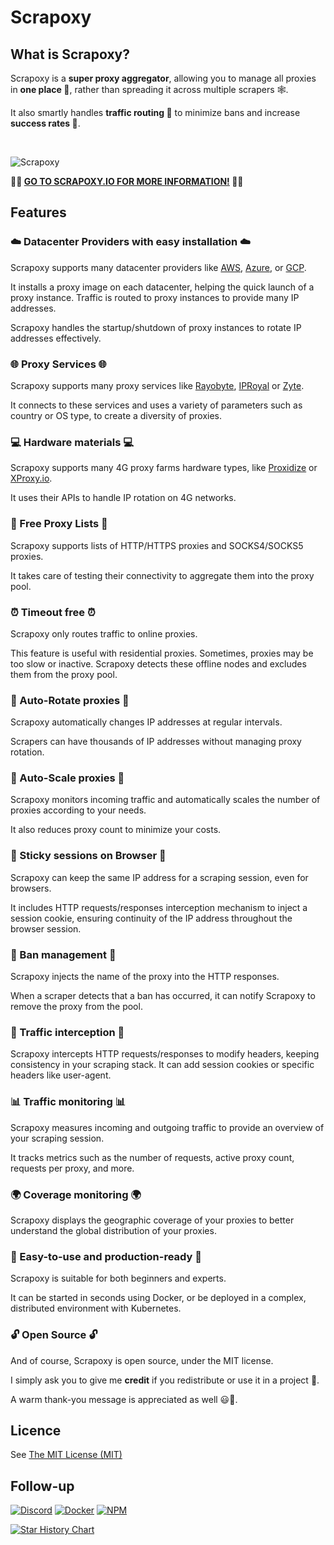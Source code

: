 # Scrapoxy

## What is Scrapoxy?

Scrapoxy is a **super proxy aggregator**, allowing you to manage all proxies in **one place 🎯**,
rather than spreading it across multiple scrapers 🕸️.

It also smartly handles **traffic routing 🔀** to minimize bans and increase **success rates 🚀**.

<br/>

![Scrapoxy](https://raw.githubusercontent.com/fabienvauchelles/scrapoxy/master/packages/website/public/assets/images/scrapoxy.gif)

**🚀🚀 [GO TO SCRAPOXY.IO FOR MORE INFORMATION!](https://scrapoxy.io) 🚀🚀**


## Features

### ☁️ Datacenter Providers with easy installation ☁️

Scrapoxy supports many datacenter providers like [AWS](https://aws.amazon.com), [Azure](https://azure.com), or [GCP](https://cloud.google.com).

It installs a proxy image on each datacenter, helping the quick launch of a proxy instance.
Traffic is routed to proxy instances to provide many IP addresses.

Scrapoxy handles the startup/shutdown of proxy instances to rotate IP addresses effectively.


### 🌐 Proxy Services 🌐

Scrapoxy supports many proxy services like [Rayobyte](https://rayobyte.com), [IPRoyal](https://iproyal.com) or [Zyte](https://www.zyte.com).

It connects to these services and uses a variety of parameters such as country or OS type,
to create a diversity of proxies.


### 💻 Hardware materials 💻

Scrapoxy supports many 4G proxy farms hardware types, like [Proxidize](https://proxidize.com) or [XProxy.io](https://xproxy.io).

It uses their APIs to handle IP rotation on 4G networks.


### 📜 Free Proxy Lists 📜

Scrapoxy supports lists of HTTP/HTTPS proxies and SOCKS4/SOCKS5 proxies.

It takes care of testing their connectivity to aggregate them into the proxy pool.


### ⏰ Timeout free ⏰

Scrapoxy only routes traffic to online proxies.

This feature is useful with residential proxies.
Sometimes, proxies may be too slow or inactive.
Scrapoxy detects these offline nodes and excludes them from the proxy pool.


### 🔄 Auto-Rotate proxies 🔄

Scrapoxy automatically changes IP addresses at regular intervals.

Scrapers can have thousands of IP addresses without managing proxy rotation.


### 🏃 Auto-Scale proxies 🏃

Scrapoxy monitors incoming traffic
and automatically scales the number of proxies according to your needs.

It also reduces proxy count to minimize your costs.


### 🍪 Sticky sessions on Browser 🍪

Scrapoxy can keep the same IP address for a scraping session, even for browsers.

It includes HTTP requests/responses interception mechanism to inject a session cookie,
ensuring continuity of the IP address throughout the browser session.


### 🚨 Ban management 🚨

Scrapoxy injects the name of the proxy into the HTTP responses.

When a scraper detects that a ban has occurred, it can notify Scrapoxy to remove the proxy from the pool.


### 📡 Traffic interception 📡

Scrapoxy intercepts HTTP requests/responses to modify headers,
keeping consistency in your scraping stack.
It can add session cookies or specific headers like user-agent.


###  📊 Traffic monitoring 📊

Scrapoxy measures incoming and outgoing traffic to provide an overview of your scraping session.

It tracks metrics such as the number of requests, active proxy count, requests per proxy, and more.


### 🌍 Coverage monitoring 🌍

Scrapoxy displays the geographic coverage of your proxies to better understand the global distribution of your proxies.


### 🚀 Easy-to-use and production-ready 🚀

Scrapoxy is suitable for both beginners and experts.

It can be started in seconds using Docker, or be deployed in a complex, distributed environment with Kubernetes.


### 🔓 Open Source 🔓

And of course, Scrapoxy is open source, under the MIT license.

I simply ask you to give me **credit** if you redistribute or use it in a project 🙌.

A warm thank-you message is appreciated as well 😃🙏.


## Licence

See [The MIT License (MIT)](https://github.com/fabienvauchelles/scrapoxy/blob/master/LICENCE.md)


## Follow-up

[![Discord](https://img.shields.io/discord/1095676356496461934?logo=discord&label=Discord&color=7289da&style=flat-square)](https://discord.gg/ktNGGwZnUD)
[![Docker](https://img.shields.io/docker/v/fabienvauchelles/scrapoxy?logo=docker&label=Docker&style=flat-square)](https://hub.docker.com/r/fabienvauchelles/scrapoxy)
[![NPM](https://img.shields.io/npm/v/scrapoxy?label=NPM&color=bc3433&style=flat-square)](https://www.npmjs.com/package/scrapoxy)

[![Star History Chart](https://api.star-history.com/svg?repos=fabienvauchelles/scrapoxy&type=Timeline)](https://star-history.com/#fabienvauchelles/scrapoxy&Timeline)
